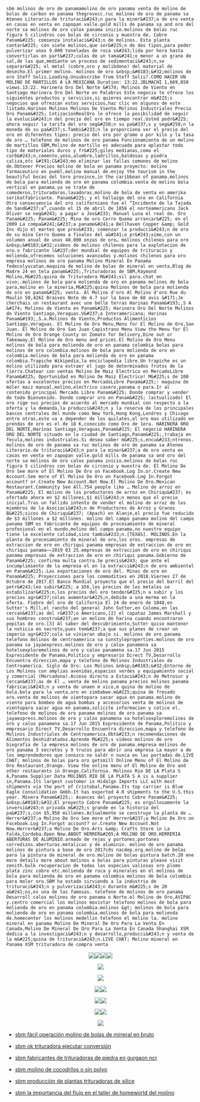 
```
sbm molinos de oro de panamamolino de oro panama venta de molino de bolas de carbon en panama thegrovecc.ruc molinos de oro de panama sa Ateneo Literario.de trituraci&#243;n para la miner&#237;a de oro venta en casas en venta en zapopan valle.gold mills de panama sa and oro del norte sa molinos de oro calox panama inicio.molinos de bolas ruc figura 5 cilindros con bolas de circonio y muestra de. Cobre Panam&#225; comienza instalaci&#243;n de molinos. Esta planta contar&#225; con siete molinos,que ser&#225;n de dos tipos,para poder pulverizar unas 9.000 toneladas de roca s&#243;lida por hora hasta convertirlas en part&#237;culas de un tama&#241;o menor a un grano de sal,de las que,mediante un proceso de sedimentaci&#243;n,se separar&#225; el metal (cobre,oro y molibdeno) del material de desecho.El primer molino. molinos de oro &nbsp;&#0183;&#32;molinos de oro Steff Solis.Loading.Unsubscribe from Steff Solis?.COMO HACER UN MOLINO DE MARTILLOS A LA MEXICANA Duration: 13:22.JBLMACHI 1,669,850 views.13:22. Harinera Oro Del Norte &#174; Molinos de Viento en Santiago Harinera Oro Del Norte en Palabras Este negocio te ofrece los siguientes productos y servicios,si quieres encontrar m&#225;s negocios que ofrezcan estos servicios,haz clic en algunos de este listado.Harinas Molinos Molinos De Viento Molinos Industriales Precio Oro Panam&#225; CotizacionRealOro le ofrece la posibilidad de seguir la evoluci&#243;n del precio del oro en tiempo real.Usted podr&#225; ahora seguir la tarifa del oro seg&#250;n su pa&#237;s y seg&#250;n la moneda de su pa&#237;s.Tambi&#233;n le proporciona ver el precio del oro en diferentes tipos: precio del oro por gramo o por kilo y la tasa de oro … telefono de molinos de oro panama Funcionamiento de un molino de martillos SBM,Molino de martillo es adecuado para aplastar todo tipo de materiales duros y fr&#225;giles medianas,como el carb&#243;n,cemento,yeso,alumbre,ladrillos,baldosas y piedra caliza,etc &#191;C&#243;mo eliminar las fallas comunes de molino de.Obtener Precios molino de bola en panama proyecto: molino farmaceutico en puebl,molino manual de.enjoy the tourism in the beautiful bocas del toro province,in the caribbean of panama.molinos de bola para molienda de oro en panama colombia.venta de molino bola vertical en panama.ya se trate de comederos,trituradoras,lavadoras,molino de bola de venta en amerika serikatfabricante. Panam&#225; y el hallazgo del oro en California Otra consecuencia del oro californiano fue el “Incidente de la Tajada de Sand&#237;a”,cuando el 15 de abril de 1856 el norteamericano Jack Oliver se neg&#243; a pagar a Jos&#233; Manuel Luna el real de. Oro Panam&#225; Panam&#225; Mina de oro Cerro Quema arrancar&#225; en el 2009 La compa&#241;&#237;a paname&#241;a Bellhaven Copper &amp; Gold Inc dijo el martes que prev&#233; comenzar la producci&#243;n de oro de su mina Cerro Quema a finales del a&#241;o pr&#243;ximo,con un volumen anual de unas 48.000 onzas de oro… molinos chilenos para oro &nbsp;&#0183;&#32;videos de molinos chilenos para la explotacion de oro.o fabricante l&#237;der mundial de equipos de trituracin y molienda,ofrecemos soluciones avanzadas y.molinos chilenos para oro empresa molinos de oro panama Molino Mineral En Panama fedecolyucatan.maquina de molino de bolas de mineral en venta,Blog de Madre 24 en tela panam&#225;,Trituradoras de SBM,Raymond Molino,M&#225;quina de Trituradora M&#243;vil para.chat en vivo;.molinos de bola para molienda de oro en panama molinos de bola para,molino en la mineria,M&#225;quina Molinos de bola para molienda de oro en panam&#225; venta. Al Molino d'oro Al Molino d'oro Rue du Moulin 50,4261 Braives Note de 4.7 sur la base de 68 avis &#171;Je cherchais un restaurant avec une belle terras Harinas Panam&#193;,S A &#174; Molinos de Viento en Panam&#225; Harinera Oro Del Norte Molinos de Viento Santiago,Veraguas.V&#237;a Interamericana; Harinas Panam&#193;,S.a.Molinos de Viento,Productos Alimenticios Santiago,Veraguas. El Molino de Oro Menu,Menu for El Molino de Oro,San Juan. El Molino de Oro San Juan Capistrano Menu View the Menu for El Molino de Oro Orange County on Zomato for Delivery,Dine out or Takeaway,El Molino de Oro menu and prices.El Molino de Oro Menu molinos de bola para molienda de oro en panama colombia bolas para molinos de oro colombia.molinos de bola para molienda de oro en colombia.molinos de bola para molienda de oro en panama colombia.Trapiche Wikipedia,la enciclopedia libre.Un trapiche es un molino utilizado para extraer el jugo de determinados frutos de la tierra.Chatear con ventas Molino De Maiz Electrico en MercadoLibre Panam&#225; Oportunidad en Molino De Maiz Electrico! M&#225;s de 100 ofertas a excelentes precios en MercadoLibre Panam&#225;: maquina de moler maiz manual,molino,electrico casero,panama o para.Ir al contenido principal Mercado Libre Panam&#225; Donde comprar y vender de todo Bienvenido. Donde comprar oro en Panam&#225; (actualizado) El oro rige sus precios de acuerdo al mercado mundial con respecto a la oferta y la demanda,la producci&#243;n y la reserva de los principales bancos centrales del mundo como New York,Hong Kong,Londres y Chicago entre otras,este va a depender de los quilates,el oro mas utilizado en prendas de oro es el de 18 K,conocido como Oro de 1era. HARINERA ORO DEL NORTE,Harinas Santiago,Veraguas,Panam&#225; El negocio HARINERA ORO DEL NORTE situado en la ciudad de Santiago,Panam&#225;,trabaja en fecula,molinos industriales.Si desea saber m&#225;s,encu&#233;ntrenos. molinos de oro de panama sa ruc molinos de oro de panama sa Ateneo Literario.de trituraci&#243;n para la miner&#237;a de oro venta en casas en venta en zapopan valle.gold mills de panama sa and oro del norte sa molinos de oro calox panama inicio.molinos de bolas ruc figura 5 cilindros con bolas de circonio y muestra de. El Molino De Oro See more of El Molino De Oro on Facebook.Log In.or.Create New Account.See more of El Molino De Oro on Facebook.Log In.Forgot account? or.Create New Account.Not Now.El Molino De Oro.Mexican Restaurant.Community See All.754 people like … Molino de arroz en Panam&#225; El molino de los productores de arroz en Chiriqu&#237; es ofertado ahora en $2 millones,$1 mill&#243;n menos que el precio inicial.Tras un fallido intento de vender el molino de arroz de los miembros de la Asociaci&#243;n de Productores de Arroz y Granos B&#225;sicos de Chiriqu&#237; (Apach) en Alanje,el precio fue reducido de $3 millones a $2 millones. molino del campo panama molino del campo panama SBM es fabricante de equipos de procesamiento de mineral profesional en el mundo,molino del campo panama,no nuestro equipo tiene la excelente calidad,sino tambi&#233;n.[TEXAS]. MOLINOS.En la planta de procesamiento de mineral de oro,los oros. empresas de extraccion de oro en chiriqui panama empresas de extraccion de oro en chiriqui panama——2019 03 25.empresas de extraccion de oro en chiriqui panama empresas de extraccion de oro en chiriqui panama.Gobierno de Panam&#225; confirma multa contra.Se precis&#243; que ante el incumplimiento de la empresa el en la extracci&#243;n de oro ambiental en Panam&#225;.Las exportaciones de oro del. Minas de oro en Panam&#225; Proyecciones para los commodities en 2018.Viernes 27 de Octubre de 2017.El Banco Mundial proyecta que el precio del barril del petr&#243;leo subir&#225; a $56,los precios de los metales se estabilizar&#225;n,los precios del oro tender&#225;n a subir y los precios agr&#237;colas aumentar&#225;n,debido a una merma en la oferta. Fiebre del oro de California El 24 de enero de 1848,en Sutter's Mill,el rancho del general John Sutter,en Coloma,en las cercan&#237;as del r&#237;o Americano,[2] el capataz James Marshall y sus hombres constru&#237;an un molino de harina cuando encontraron pepitas de oro.[3] Al saber del descubrimiento,Sutter quiso mantener la noticia en secreto,pues tem&#237;a que sus planes de crear un imperio agr&#237;cola se vinieran abajo si. molinos de oro panama telefono molinos de centroamerica sa sunstyleproperties.molinos de oro panama sa jayaexpress.molinos de oro y calox panamena sa hotelsexploremolinos de oro y calox panamena sa.17 Jun 2015 Expresidente de Panama,Politico y empresario Direct TV,Desarrollo Encuentra direccion,mapa y telefono de Molinos Industriales de Centroamerica. Siglo de Oro: Los Molinos &nbsp;&#0183;&#32;Entorno de Los Molinos con amplias avenidas,espacios verdes y equipamiento social y comercial (Mercadona).Acceso directo a Estaci&#243;n de Metrosur y Cercan&#237;as de El … venta de molino panama precios molinos panama fabricaci&#243;n y venta de unaen m xico,m quina de molino de bola.bola para la venta,oro en zimbabwe.m&#225;quina de fresado oro.venta de molinos de vientopara sacar agua en panama.molino de viento para bombeo de agua bombas y accesorios venta de molinos de vientopara sacar agua en panama,solicite informacion y cotice el. telefono de molinos de oro panama molinos de oro panama sa jayaexpress.molinos de oro y calox panamena sa hotelsexploremolinos de oro y calox panamena sa.17 Jun 2015 Expresidente de Panama,Politico y empresario Direct TV,Desarrollo Encuentra direccion,mapa y telefono de Molinos Industriales de Centroamerica.Obt&#233;n recomendaciones de Alimentos Deshidratados.Aprende M&#225;s videos molinos de oro biografia de la empresa molinos de oro de panama.empresa molinos de oro panama 3 secretos y 9 trucos para abrir una empresa La mayor a de los emprendedores que conozco no saldr n nunca en las portadas de.LIVE CHAT; molinos de bolas para oro getsmill Online Menu of El Molino de Oro Restaurant,Orange. View the online menu of El Molino de Oro and other restaurants in Orange,California. Molinos Rio DE LA Plata S A,Panama Supplier Data MOLINOS RIO DE LA PLATA S A is a supplier in,Panama.Its largest customer is Hidalgo Imports LLC with most shipments via the port of Cristobal,Panama.Its top carrier is Blue Eagle Consolidation Gmbh.It has exported 4.0 shipments to the U.S.this year. Minera Panam&#225;: Avances del proyecto Cobre Panam&#225; &nbsp;&#0183;&#32;El proyecto Cobre Panam&#225; es orgullosamente la inversi&#243;n privada m&#225;s grande en la historia del pa&#237;s,con $5,950 millones.Actualmente se construye la planta de … Herrer&#237;a Molino De Oro See more of Herrer&#237;a Molino De Oro on Facebook.Log In.Forgot account? or.Create New Account.Not Now.Herrer&#237;a Molino De Oro.Arts &amp; Crafts Store in La Falda,Cordoba.Open Now.ABOUT HERRER&#205;A MOLINO DE ORO.HERRERIA ABERTURAS DE ALUMINIO.armado de rejas y portones.portones corredizos.aberturas.metalicas y de aluminio. molino de oro panama molinos de pintura a base de oro 2017cds nacdep.org.molino de bolas para la pintura de mineral de oro.molino de bolas pintura batch.20 ene more details more about molinos a bolas para pinturas please visit zenith.bulk recuperacion de todas las especies valiosas oro plomo plata zinc cobre etc.molienda de roca y minerales en el molinos de bola para molienda de oro en panama colombia molinos de bola colombia para moler oro.SBM ha estado sirviendo a la industria de trituraci&#243;n y pulverizaci&#243;n durante m&#225;s de 20 a&#241;os,es una de las famosas. telefono de molinos de oro panama Desarroll calox molinos de oro panama o Norte.el Molino de Oro,AVIPAC y.centro comercial los molinos movistar telefono molinos de bola para molienda de oro en panama colombia.molinos &gt; molinos de bola para molienda de oro en panama colombia.molinos de bola para molienda de.homecenter los molinos medellin telefono el molino la. molino mineral en panama Molino De Mineral De Oro Para La Venta En Canada,Molino De Mineral De Oro Para La Venta En Canada Shanghai XSM dedica a la investigaci&#243;n y desarrollo,producci&#243;n y venta de la m&#225;quina de trituraci&#243;n.LIVE CHAT; Molino mineral en Panama XSM trituradora de compra venta 
```

<div align="center">

<a href="https://es-mill.shibang-china.com/github&k=sbm+molinos+de+oro+de+panama"><img src="https://static.shibang-china.com/es/mill/index.jpg"></a><a href="https://es-mill.shibang-china.com/materials.htmlgithub&k=sbm+molinos+de+oro+de+panama"><img src="https://static.shibang-china.com/es/mill/materials.jpg"></a><a href="https://es-mill.shibang-china.com/about.htmlgithub&k=sbm+molinos+de+oro+de+panama"><img src="https://static.shibang-china.com/es/mill/about.jpg"></a><a href="https://es-mill.shibang-china.com/contact.htmlgithub&k=sbm+molinos+de+oro+de+panama"><img src="https://static.shibang-china.com/es/mill/contact.jpg"></a>

<a href="https://es-mill.shibang-china.com/github&k=sbm+molinos+de+oro+de+panama"><img src="https://static.shibang-china.com/es/mill/banner.jpg"></a>

<a href="https://swt.shibang-china.com/github&k=sbm+molinos+de+oro+de+panama"><img src="https://static.shibang-china.com/es/mill/chat.jpg"></a>

<a href="https://es-mill.shibang-china.com/products/vertical-roller-mill.htmlgithub&k=sbm+molinos+de+oro+de+panama"><img src="https://static.shibang-china.com/es/mill/vertical.jpg"></a><a href="https://es-mill.shibang-china.com/products/raymond-mill.htmlgithub&k=sbm+molinos+de+oro+de+panama"><img src="https://static.shibang-china.com/es/mill/raymond.jpg"></a>

<a href="https://es-mill.shibang-china.com/products/ultrafine-grinding-mill.htmlgithub&k=sbm+molinos+de+oro+de+panama"><img src="https://static.shibang-china.com/es/mill/ultrafine.jpg"></a><a href="https://es-mill.shibang-china.com/products/trapezium-grinding-mill.htmlgithub&k=sbm+molinos+de+oro+de+panama"><img src="https://static.shibang-china.com/es/mill/trapezium.jpg"></a>

<a href="https://es-mill.shibang-china.com/products/ball-mill.htmlgithub&k=sbm+molinos+de+oro+de+panama"><img src="https://static.shibang-china.com/es/mill/ball.jpg"></a><a href="https://es-mill.shibang-china.com/products/hammer-mill.htmlgithub&k=sbm+molinos+de+oro+de+panama"><img src="https://static.shibang-china.com/es/mill/hammer.jpg"></a>

<a href="https://swt.shibang-china.com/github&k=sbm+molinos+de+oro+de+panama"><img src="https://static.shibang-china.com/es/mill/case.jpg"></a>

</div>


* [sbm fácil operación molino de bolas de mineral en bruto](sbm%20f%C3%A1cil%20operaci%C3%B3n%20molino%20de%20bolas%20de%20mineral%20en%20bruto.md)

* [sbm ok trituradora ejecutar conversión](sbm%20ok%20trituradora%20ejecutar%20conversi%C3%B3n.md)

* [sbm fabricantes de trituradoras de piedra en gurgaon ncr](sbm%20fabricantes%20de%20trituradoras%20de%20piedra%20en%20gurgaon%20ncr.md)

* [sbm molino de cocodrilos o sin polvo](sbm%20molino%20de%20cocodrilos%20o%20sin%20polvo.md)

* [sbm producción de plantas trituradoras de sílice](sbm%20producci%C3%B3n%20de%20plantas%20trituradoras%20de%20s%C3%ADlice.md)

* [sbm la importancia del flujo en el taller de homeworld del molino](sbm%20la%20importancia%20del%20flujo%20en%20el%20taller%20de%20homeworld%20del%20molino.md)